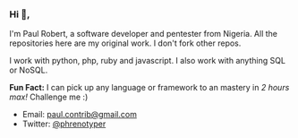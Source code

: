 ### Hi 👋,

I'm Paul Robert, a software developer and pentester from Nigeria. 
All the repositories here are my original work. I don't fork other repos.

I work with python, php, ruby and javascript. I also work with anything SQL or NoSQL.

**Fun Fact:** I can pick up any language or framework to an mastery in *2 hours max!* Challenge me :)

- Email: paul.contrib@gmail.com
- Twitter: <a href="https://twitter.com/phrenotyper">@phrenotyper</a>
